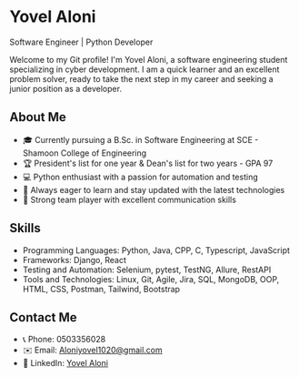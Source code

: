 # Yovel Aloni

Software Engineer | Python Developer

Welcome to my Git profile! I'm Yovel Aloni, a software engineering student specializing in cyber development. I am a quick learner and an excellent problem solver, ready to take the next step in my career and seeking a junior position as a developer.

## About Me

- 🎓 Currently pursuing a B.Sc. in Software Engineering at SCE - Shamoon College of Engineering
- 🏆 President's list for one year & Dean's list for two years - GPA 97
- 💻 Python enthusiast with a passion for automation and testing
- 🌱 Always eager to learn and stay updated with the latest technologies
- 🤝 Strong team player with excellent communication skills

## Skills

- Programming Languages: Python, Java, CPP, C, Typescript, JavaScript
- Frameworks: Django, React
- Testing and Automation: Selenium, pytest, TestNG, Allure, RestAPI
- Tools and Technologies: Linux, Git, Agile, Jira, SQL, MongoDB, OOP, HTML, CSS, Postman, Tailwind, Bootstrap


## Contact Me

- 📞 Phone: 0503356028
- ✉️ Email: Aloniyovel1020@gmail.com
- 💼 LinkedIn: [Yovel Aloni](https://www.linkedin.com/in/yovel-aloni/)

